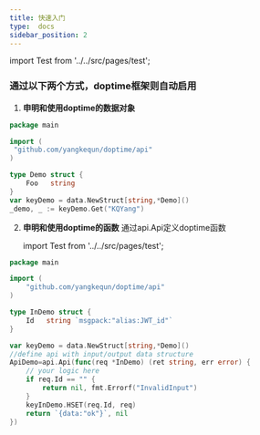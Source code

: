 ```yaml
---
title: 快速入门
type:  docs
sidebar_position: 2
---
```


import Test from '../../src/pages/test';

### 通过以下两个方式，doptime框架则自动启用

1. **申明和使用doptime的数据对象**
   
```go   title="main.go"
package main

import (
 "github.com/yangkequn/doptime/api"
)

type Demo struct {
    Foo   string
}
var keyDemo = data.NewStruct[string,*Demo]()
_demo, _ := keyDemo.Get("KQYang")

```


2. **申明和使用doptime的函数**
        通过api.Api定义doptime函数

    import Test from '../../src/pages/test';

```go   title="main.go"
package main

import (
	"github.com/yangkequn/doptime/api"
)

type InDemo struct {
	Id   string `msgpack:"alias:JWT_id"`
}

var keyDemo = data.NewStruct[string,*Demo]()
//define api with input/output data structure
ApiDemo=api.Api(func(req *InDemo) (ret string, err error) {
    // your logic here
    if req.Id == "" {
        return nil, fmt.Errorf("InvalidInput")
    }
    keyInDemo.HSET(req.Id, req)
    return `{data:"ok"}`, nil
})

```
    
<Test/>